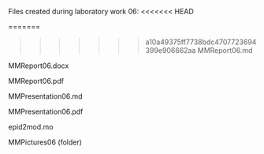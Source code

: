 Files created during laboratory work 06:
<<<<<<< HEAD

=======
>>>>>>> a10a49375ff7738bdc4707723694399e906662aa
MMReport06.md

MMReport06.docx

MMReport06.pdf

MMPresentation06.md

MMPresentation06.pdf

epid2mod.mo

MMPictures06 (folder)
